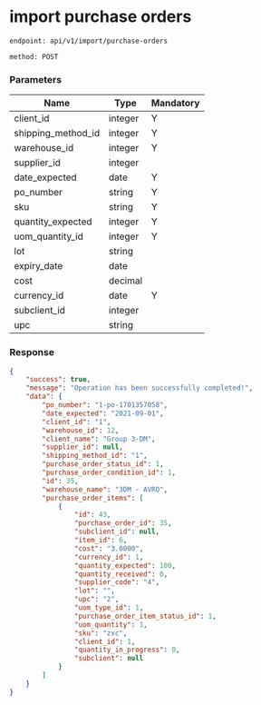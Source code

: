 # import purchase orders

`endpoint: api/v1/import/purchase-orders`

`method: POST`

### Parameters

| Name               | Type    | Mandatory |
|--------------------|---------|-----------|
| client_id          | integer | Y         |
| shipping_method_id | integer | Y         |
| warehouse_id       | integer | Y         |
| supplier_id        | integer |           |
| date_expected      | date    | Y         |
| po_number          | string  | Y         |
| sku                | string  | Y         |
| quantity_expected  | integer | Y         |
| uom_quantity_id    | integer | Y         |
| lot                | string  |           |
| expiry_date        | date    |           |
| cost               | decimal |           |
| currency_id        | date    | Y         |
| subclient_id       | integer |           |
| upc                | string  |           |

### Response

```json
{
    "success": true,
    "message": "Operation has been successfully completed!",
    "data": {
        "po_number": "1-po-1701357058",
        "date_expected": "2021-09-01",
        "client_id": "1",
        "warehouse_id": 12,
        "client_name": "Group 3-DM",
        "supplier_id": null,
        "shipping_method_id": "1",
        "purchase_order_status_id": 1,
        "purchase_order_condition_id": 1,
        "id": 35,
        "warehouse_name": "3DM - AVRO",
        "purchase_order_items": [
            {
                "id": 43,
                "purchase_order_id": 35,
                "subclient_id": null,
                "item_id": 6,
                "cost": "3.0000",
                "currency_id": 1,
                "quantity_expected": 100,
                "quantity_received": 0,
                "supplier_code": "4",
                "lot": "",
                "upc": "2",
                "uom_type_id": 1,
                "purchase_order_item_status_id": 1,
                "uom_quantity": 1,
                "sku": "zxc",
                "client_id": 1,
                "quantity_in_progress": 0,
                "subclient": null
            }
        ]
    }
}
```